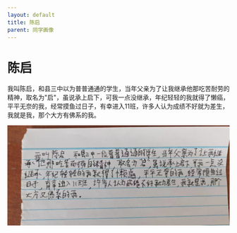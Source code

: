 ```yaml
---
layout: default
title: 陈启
parent: 同学画像
---
```


# 陈启

我叫陈启，和县三中以为普普通通的学生，当年父亲为了让我继承他那吃苦耐劳的精神，取名为"启"，虽说承上启下，可我一点没继承，年纪轻轻的我就得了懒癌，平平无奈的我，经常摸鱼过日子，有幸进入11班，许多人认为成绩不好就为差生，我就是我，那个大方有佛系的我。

![陈启自我介绍](photos/陈启.jpg)
